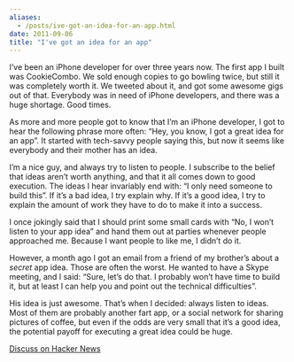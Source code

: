 ```yaml
---
aliases:
  - /posts/ive-got-an-idea-for-an-app.html
date: 2011-09-06
title: "I've got an idea for an app"
---
```


I’ve been an iPhone developer for over three years now. The first app I built
was CookieCombo. We sold enough copies to go bowling twice, but still it was
completely worth it. We tweeted about it, and got some awesome gigs out of that.
Everybody was in need of iPhone developers, and there was a huge shortage. Good
times.&#10;

As more and more people got to know that I’m an iPhone developer, I got to hear
the following phrase more often: “Hey, you know, I got a great idea for an app”.
It started with tech-savvy people saying this, but now it seems like everybody
and their mother has an idea.&#10;

I’m a nice guy, and always try to listen to people. I subscribe to the belief
that ideas aren’t worth anything, and that it all comes down to good execution.
The ideas I hear invariably end with: “I only need someone to build this”. If
it’s a bad idea, I try explain why. If it’s a good idea, I try to explain the
amount of work they have to do to make it into a success.&#10;

I once jokingly said that I should print some small cards with “No, I won’t
listen to your app idea” and hand them out at parties whenever people approached
me. Because I want people to like me, I didn’t do it.&#10;

However, a month ago I got an email from a friend of my brother’s about a
*secret* app idea. Those are often the worst. He wanted to have a Skype meeting,
and I said: “Sure, let’s do that. I probably won’t have time to build it, but at
least I can help you and point out the technical difficulties”.&#10;

His idea is just awesome. That’s when I decided: always listen to ideas. Most of
them are probably another fart app, or a social network for sharing pictures of
coffee, but even if the odds are very small that it’s a good idea, the potential
payoff for executing a great idea could be huge.&#10;

[Discuss on Hacker News](http://news.ycombinator.com/item?id=2965053)
